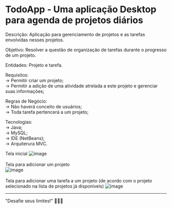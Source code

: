 <h1>TodoApp - Uma aplicação Desktop para agenda de projetos diários</h1>

Descrição: Aplicação para gerenciamento de projetos e as tarefas envolvidas nesses projetos.<br>

Objetivo: Resolver a questão de organização de tarefas durante o progresso de um projeto.

Entidades: Projeto e tarefa.<br>

Requisitos:<br>
-> Permitir criar um projeto;<br>
-> Permitir a adição de uma atividade atrelada a este projeto e gerenciar suas informações;

Regras de Negócio:<br>
-> Não haverá conceito de usuários;<br>
-> Toda tarefa pertencerá a um projeto;

Tecnologias:<br>
-> Java;<br>
-> MySQL;<br>
-> IDE (NetBeans);<br>
-> Arquiterura MVC.

Tela inicial
![image](https://user-images.githubusercontent.com/76872352/177866015-c5323d13-6b53-42f4-b15a-acd835349422.png)<br>
<br>
Tela para adicionar um projeto<br>
![image](https://user-images.githubusercontent.com/76872352/177866105-180fec1b-a262-4ce9-903d-79e46d548cbd.png)<br>
<br>
Tela para adicionar uma tarefa a um projeto (de acordo com o projeto selecionado na lista de projetos já disponíveis)
![image](https://user-images.githubusercontent.com/76872352/177866359-d1ae8e18-7e8d-4595-933b-38fccf22c4d0.png)<br>

---------------------------------

"Desafie seus limites!"
🚀🚀🚀



